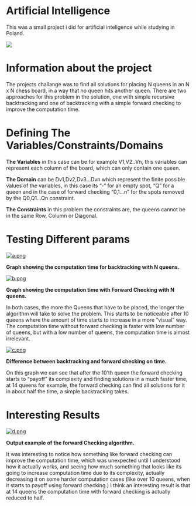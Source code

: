 # Artificial Intelligence
This was a small project i did for artificial inteligence while studying in Poland.

![](http://cdn.pcwallart.com/images/chess-pieces-queen-wallpaper-3.jpg)

# Information about the project

The projects challange was to find all solutions for placing N queens in an N x N chess board, in a way that no queen hits another queen. There are two approaches for this problem in the solution, one with simple recursive backtracking and one of backtracking with a simple forward checking to improve the computation time.

# Defining The Variables/Constraints/Domains

__The Variables__ in this case can be for example V1,V2..Vn, this variables can represent each column of the board, which can only contain one queen.

__The Domain__ can be Dv1,Dv2,Dv3…Dvn which represent the finite possible values of the variables, in this case its “-“ for an empty spot, “Q” for a queen and in the case of forward checking “0,1…n” for the spots removed by the Q0,Q1…Qn constraint.

__The Constraints__ in this problem the constraints are, the queens cannot be in the same Row, Column or Diagonal.

# Testing Different params

[![a.png](https://s3.postimg.org/6gyyu2tr7/image.png)](https://postimg.org/image/uxh4ojuhr/)

__Graph showing the computation time for backtracking with N queens.__

[![b.png](https://s4.postimg.org/bn8bt4ogt/image.png)](https://postimg.org/image/hbemk0st5/)

__Graph showing the computation time with Forward Checking with N queens.__

In both cases, the more the Queens that have to be placed, the longer the algorithm will take to solve the problem. This starts to be noticeable after 10 queens where the amount of time starts to increase in a more “visual” way. The computation time without forward checking is faster with low number of queens, but with a low number of queens, the computation time is almost irrelevant.

[![c.png](https://s3.postimg.org/mzn8gk1yb/image.png)](https://postimg.org/image/yor84iswv/)

__Difference between backtracking and forward checking on time.__

On this graph we can see that after the 10’th queen the forward checking starts to “payoff” its complexity and finding solutions in a much faster time, at 14 queens for example, the forward checking can find all solutions for it in about half the time, a simple backtracking takes.

# Interesting Results

[![d.png](https://s4.postimg.org/5zalayq59/image.png)](https://postimg.org/image/3uq89voih/)

__Output example of the forward Checking algorithm.__

It was interesting to notice how something like forward checking can improve the computation time, which was unexpected until I understood how it actually works, and seeing how much something that looks like its going to increase computation time due to its complexity, actually decreasing it on some harder computation cases (like over 10 queens, when it starts to payoff using forward checking.) I think an interesting result is that at 14 queens the computation time with forward checking is actually reduced to half.
